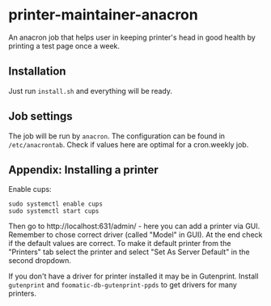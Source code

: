 # printer-maintainer-anacron
An anacron job that helps user in keeping printer's head in good health by printing a test page once a week.

## Installation
Just run `install.sh` and everything will be ready.

## Job settings
The job will be run by `anacron`. The configuration can be found in `/etc/anacrontab`. Check if values here are optimal for a cron.weekly job.

## Appendix: Installing a printer
Enable cups:
```
sudo systemctl enable cups
sudo systemctl start cups
```
Then go to http://localhost:631/admin/ - here you can add a printer via GUI. Remember to chose correct driver (called "Model" in GUI). At the end check if the default values are correct. To make it default printer from the "Printers" tab select the printer and select "Set As Server Default" in the second dropdown.

If you don't have a driver for printer installed it may be in Gutenprint. Install `gutenprint` and `foomatic-db-gutenprint-ppds` to get drivers for many printers.
